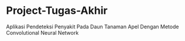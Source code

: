 # Project-Tugas-Akhir
Aplikasi Pendeteksi Penyakit Pada Daun Tanaman Apel Dengan Metode Convolutional Neural Network
